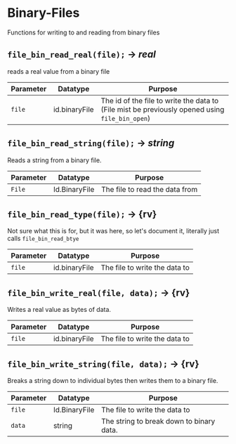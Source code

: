 # Binary-Files
Functions for writing to and reading from binary files

## `file_bin_read_real(file);` → *real*
reads a real value from a binary file

| Parameter | Datatype  | Purpose |
|-----------|-----------|---------|
|`file` |id.binaryFile |The id of the file to write the data to (File mist be previously opened using `file_bin_open`) |

## `file_bin_read_string(file);` → *string*
Reads a string from a binary file.

| Parameter | Datatype  | Purpose |
|-----------|-----------|---------|
|`File` |Id.BinaryFile |The file to read the data from |

## `file_bin_read_type(file);` → {rv}
Not sure what this is for, but it was here, so let's document it, literally just calls `file_bin_read_btye`

| Parameter | Datatype  | Purpose |
|-----------|-----------|---------|
|`file` |id.binaryFile |The file to write the data to |

## `file_bin_write_real(file, data);` → {rv}
Writes a real value as bytes of data.

| Parameter | Datatype  | Purpose |
|-----------|-----------|---------|
|`file` |id.binaryFile |The file to write the data to |

## `file_bin_write_string(file, data);` → {rv}
Breaks a string down to individual bytes then writes them to a binary file.

| Parameter | Datatype  | Purpose |
|-----------|-----------|---------|
|`file` |Id.BinaryFile |The file to write the data to |
|`data` |string |The string to break down to binary data. |
